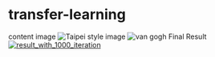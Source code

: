 # transfer-learning
content image
![Taipei](https://github.com/isabellechiu/transfer-learning/blob/master/Taipei_Taiwan_Skyline.png)
style image
![van gogh](https://github.com/isabellechiu/transfer-learning/blob/master/Van_Gogh_-_Starry_Night.jpg)
Final Result
[![result_with_1000_iteration](https://github.com/isabellechiu/transfer-learning/blob/master/results.png)](https://github.com/isabellechiu/transfer-learning/blob/master/ezgif.com-video-to-gif.gif)
